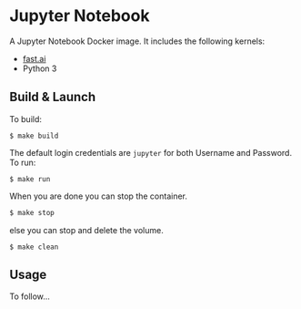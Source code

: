 # Jupyter Notebook

A Jupyter Notebook Docker image. It includes the following kernels:

- [fast.ai](https://www.fast.ai/)
- Python 3

## Build & Launch

To build:

```
$ make build
```

The default login credentials are `jupyter` for both Username and Password.
To run:

```
$ make run
```

When you are done you can stop the container.
```bash
$ make stop
```
else you can stop and delete the volume.

```
$ make clean
```

## Usage

To follow...
